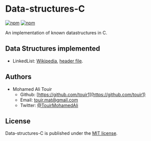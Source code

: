 
# Data-structures-C
[![npm](https://img.shields.io/npm/l/date-2.svg?style=flat-square)](https://github.com/touir1/Data-structures-C/blob/master/LICENSE) [![npm](https://img.shields.io/badge/Langage-C-blue.svg)](https://en.wikipedia.org/wiki/C_(programming_language))

An implementation of known datastructures in C.

## Data Structures implemented ##

* LinkedList: [Wikipedia](https://en.wikipedia.org/wiki/Linked_list), [header file](https://github.com/touir1/Data-structures-C/blob/master/DataStructures/LinkedList/LinkedList.h).

## Authors ##

* Mohamed Ali Touir
  * Github: [https://github.com/touir1](https://github.com/touir1)
  * Email: [touir.mat@gmail.com](mailto:touir.mat@gmail.com)
  * Twitter: [@TouirMohamedAli](https://twitter.com/TouirMohamedAli)

## License ##

Data-structures-C is published under the [MIT license](http://www.opensource.org/licenses/mit-license).
